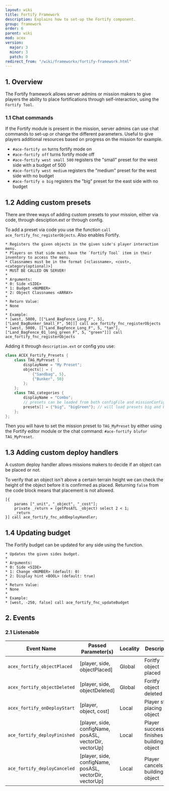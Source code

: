 ```yaml
---
layout: wiki
title: Fortify Framework
description: Explains how to set-up the Fortify component.
group: framework
order: 6
parent: wiki
mod: acex
version:
  major: 3
  minor: 3
  patch: 0
redirect_from: "/wiki/frameworkx/fortify-framework.html"
---
```


## 1. Overview

The Fortify framework allows server admins or mission makers to give players the ability to place fortifications through self-interaction, using the `Fortify Tool`.


### 1.1 Chat commands

If the Fortify module is present in the mission, server admins can use chat commands to set-up or change the different parameters. Useful to give players additional resources based on progress on the mission for example.

- `#ace-fortify on` turns fortify mode on
- `#ace-fortify off` turns fortify mode off
- `#ace-fortify west small 500` registers the "small" preset for the west side with a budget of 500
- `#ace-fortify west medium` registers the "medium" preset for the west side with no budget
- `#ace-fortify o big` registers the "big" preset for the east side with no budget

## 1.2 Adding custom presets

There are three ways of adding custom presets to your mission, either via code, through desciption.ext or through config.

To add a preset via code you use the function `call ace_fortify_fnc_registerObjects`. Also enables Fortify.

```sqf
* Registers the given objects in the given side's player interaction menu.
* Players on that side must have the `Fortify Tool` item in their inventory to access the menu.
* Classnames must be in the format [<classname>, <cost>, <category(optional)>]
* MUST BE CALLED ON SERVER!
*
* Arguments:
* 0: Side <SIDE>
* 1: Budget <NUMBER>
* 2: Object Classnames <ARRAY>
*
* Return Value:
* None
*
* Example:
* [west, 5000, [["Land_BagFence_Long_F", 5], ["Land_BagBunker_Small_F", 50]]] call ace_fortify_fnc_registerObjects
* [west, 5000, [["Land_BagFence_Long_F", 5, "tan"], ["Land_BagFence_01_long_green_F", 5, "green"]]] call ace_fortify_fnc_registerObjects
```

Adding it through `description.ext` or config you use:

```cpp
class ACEX_Fortify_Presets {
    class TAG_MyPreset {
        displayName = "My Preset";
        objects[] = {
            {"Sandbag", 5},
            {"Bunker", 50}
        };
    };
    class TAG_categories {
        displayName = "Combo";
        // presets can be loaded from both configFile and missionConfigFile (description.ext)
        presets[] = {"big", "bigGreen"}; // will load presets big and bigGreen each under their own sub category
    };
};
 ```

Then you will have to set the mission preset to `TAG_MyPreset` by either using the Fortify editor module or the chat command: `#ace-fortify blufor TAG_MyPreset`.

## 1.3 Adding custom deploy handlers

A custom deploy handler allows missions makers to decide if an object can be placed or not.

To verify that an object isn't above a certain terrain height we can check the height of the object before it is confirmed as placed. Returning `false` from the code block means that placement is not allowed.

```sqf
[{
    params ["_unit", "_object", "_cost"];
    private _return = (getPosATL _object) select 2 < 1;
    _return
}] call ace_fortify_fnc_addDeployHandler;
```

## 1.4 Updating budget

The Fortify budget can be updated for any side using the function.

```sqf
* Updates the given sides budget.
*
* Arguments:
* 0: Side <SIDE>
* 1: Change <NUMBER> (default: 0)
* 2: Display hint <BOOL> (default: true)
*
* Return Value:
* None
*
* Example:
* [west, -250, false] call ace_fortify_fnc_updateBudget
```


## 2. Events

### 2.1 Listenable

Event Name | Passed Parameter(s) | Locality | Description
---------- | ----------- | ------------------- | --------
`acex_fortify_objectPlaced` | [player, side, objectPlaced] | Global | Foritfy object placed
`acex_fortify_objectDeleted` | [player, side, objectDeleted] | Global | Foritfy object deleted
`acex_fortify_onDeployStart` | [player, object, cost] | Local | Player starts placing object
`ace_fortify_deployFinished` | [player, side, configName, posASL, vectorDir, vectorUp] | Local | Player successfully finishes building object
`ace_fortify_deployCanceled` | [player, side, configName, posASL, vectorDir, vectorUp] | Local | Player cancels building object

